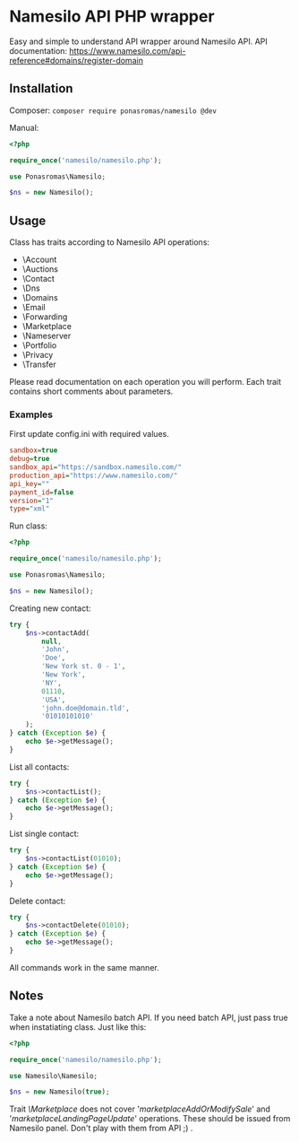 # Namesilo API PHP wrapper
Easy and simple to understand API wrapper around Namesilo API.
API documentation: https://www.namesilo.com/api-reference#domains/register-domain

## Installation

Composer:
```composer require ponasromas/namesilo @dev```

Manual:
```php
<?php

require_once('namesilo/namesilo.php');

use Ponasromas\Namesilo;

$ns = new Namesilo();
```

## Usage
Class has traits according to Namesilo API operations:

- \Account
- \Auctions
- \Contact
- \Dns
- \Domains
- \Email
- \Forwarding
- \Marketplace
- \Nameserver
- \Portfolio
- \Privacy
- \Transfer

Please read documentation on each operation you will perform. Each trait contains short comments about parameters.

### Examples

First update config.ini with required values.

```ini
sandbox=true
debug=true
sandbox_api="https://sandbox.namesilo.com/"
production_api="https://www.namesilo.com/"
api_key=""
payment_id=false
version="1"
type="xml"
```

Run class:
```php
<?php

require_once('namesilo/namesilo.php');

use Ponasromas\Namesilo;

$ns = new Namesilo();
```

Creating new contact:
```php
try {
    $ns->contactAdd(
        null,
        'John',
        'Doe',
        'New York st. 0 - 1',
        'New York',
        'NY',
        01110,
        'USA',
        'john.doe@domain.tld',
        '01010101010'
    );
} catch (Exception $e) {
    echo $e->getMessage();
}
```

List all contacts:
```php
try {
    $ns->contactList();
} catch (Exception $e) {
    echo $e->getMessage();
}
```

List single contact:
```php
try {
    $ns->contactList(01010);
} catch (Exception $e) {
    echo $e->getMessage();
}
```

Delete contact:
```php
try {
    $ns->contactDelete(01010);
} catch (Exception $e) {
    echo $e->getMessage();
}
```

All commands work in the same manner.

## Notes
Take a note about Namesilo batch API. If you need batch API, just pass true when instatiating class. Just like this:

```php
<?php

require_once('namesilo/namesilo.php');

use Namesilo\Namesilo;

$ns = new Namesilo(true);
```

Trait *\Marketplace* does not cover '*marketplaceAddOrModifySale*' and '*marketplaceLandingPageUpdate*' operations. These should be issued from Namesilo panel. Don't play with them from API ;) .
